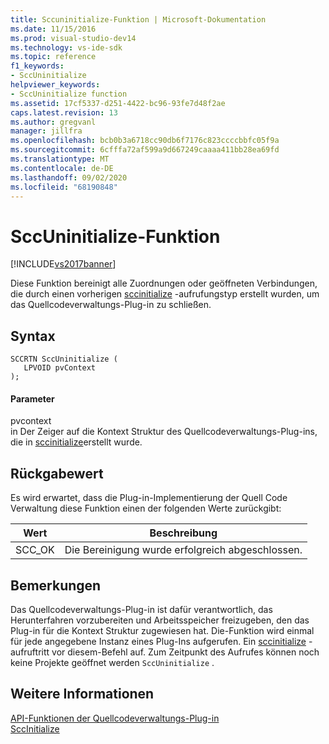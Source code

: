 ```yaml
---
title: Sccuninitialize-Funktion | Microsoft-Dokumentation
ms.date: 11/15/2016
ms.prod: visual-studio-dev14
ms.technology: vs-ide-sdk
ms.topic: reference
f1_keywords:
- SccUninitialize
helpviewer_keywords:
- SccUninitialize function
ms.assetid: 17cf5337-d251-4422-bc96-93fe7d48f2ae
caps.latest.revision: 13
ms.author: gregvanl
manager: jillfra
ms.openlocfilehash: bcb0b3a6718cc90db6f7176c823ccccbbfc05f9a
ms.sourcegitcommit: 6cfffa72af599a9d667249caaaa411bb28ea69fd
ms.translationtype: MT
ms.contentlocale: de-DE
ms.lasthandoff: 09/02/2020
ms.locfileid: "68190848"
---
```

# <a name="sccuninitialize-function"></a>SccUninitialize-Funktion
[!INCLUDE[vs2017banner](../includes/vs2017banner.md)]

Diese Funktion bereinigt alle Zuordnungen oder geöffneten Verbindungen, die durch einen vorherigen [sccinitialize](../extensibility/sccinitialize-function.md) -aufrufungstyp erstellt wurden, um das Quellcodeverwaltungs-Plug-in zu schließen.  
  
## <a name="syntax"></a>Syntax  
  
```cpp#  
SCCRTN SccUninitialize (  
   LPVOID pvContext  
);  
```  
  
#### <a name="parameters"></a>Parameter  
 pvcontext  
 in Der Zeiger auf die Kontext Struktur des Quellcodeverwaltungs-Plug-ins, die in [sccinitialize](../extensibility/sccinitialize-function.md)erstellt wurde.  
  
## <a name="return-value"></a>Rückgabewert  
 Es wird erwartet, dass die Plug-in-Implementierung der Quell Code Verwaltung diese Funktion einen der folgenden Werte zurückgibt:  
  
|Wert|Beschreibung|  
|-----------|-----------------|  
|SCC_OK|Die Bereinigung wurde erfolgreich abgeschlossen.|  
  
## <a name="remarks"></a>Bemerkungen  
 Das Quellcodeverwaltungs-Plug-in ist dafür verantwortlich, das Herunterfahren vorzubereiten und Arbeitsspeicher freizugeben, den das Plug-in für die Kontext Struktur zugewiesen hat. Die-Funktion wird einmal für jede angegebene Instanz eines Plug-Ins aufgerufen. Ein [sccinitialize](../extensibility/sccinitialize-function.md) -aufruftritt vor diesem-Befehl auf. Zum Zeitpunkt des Aufrufes können noch keine Projekte geöffnet werden `SccUninitialize` .  
  
## <a name="see-also"></a>Weitere Informationen  
 [API-Funktionen der Quellcodeverwaltungs-Plug-in](../extensibility/source-control-plug-in-api-functions.md)   
 [SccInitialize](../extensibility/sccinitialize-function.md)
